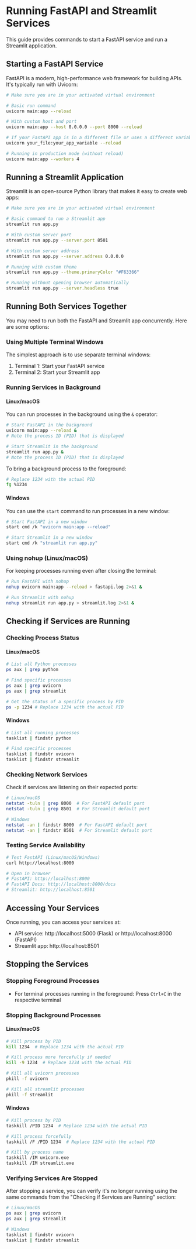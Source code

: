 # Running FastAPI and Streamlit Services

This guide provides commands to start a FastAPI service and run a Streamlit application.

## Starting a FastAPI Service

FastAPI is a modern, high-performance web framework for building APIs. It's typically run with Uvicorn:

```bash
# Make sure you are in your activated virtual environment

# Basic run command
uvicorn main:app --reload

# With custom host and port
uvicorn main:app --host 0.0.0.0 --port 8000 --reload

# If your FastAPI app is in a different file or uses a different variable
uvicorn your_file:your_app_variable --reload

# Running in production mode (without reload)
uvicorn main:app --workers 4
```

## Running a Streamlit Application

Streamlit is an open-source Python library that makes it easy to create web apps:

```bash
# Make sure you are in your activated virtual environment

# Basic command to run a Streamlit app
streamlit run app.py

# With custom server port
streamlit run app.py --server.port 8501

# With custom server address
streamlit run app.py --server.address 0.0.0.0

# Running with custom theme
streamlit run app.py --theme.primaryColor "#F63366"

# Running without opening browser automatically
streamlit run app.py --server.headless true
```

## Running Both Services Together

You may need to run both the FastAPI and Streamlit app concurrently. Here are some options:

### Using Multiple Terminal Windows

The simplest approach is to use separate terminal windows:

1. Terminal 1: Start your FastAPI service
2. Terminal 2: Start your Streamlit app

### Running Services in Background

#### Linux/macOS

You can run processes in the background using the `&` operator:

```bash
# Start FastAPI in the background
uvicorn main:app --reload &
# Note the process ID (PID) that is displayed

# Start Streamlit in the background
streamlit run app.py &
# Note the process ID (PID) that is displayed
```

To bring a background process to the foreground:

```bash
# Replace 1234 with the actual PID
fg %1234
```

#### Windows

You can use the `start` command to run processes in a new window:

```bash
# Start FastAPI in a new window
start cmd /k "uvicorn main:app --reload"

# Start Streamlit in a new window
start cmd /k "streamlit run app.py"
```

### Using nohup (Linux/macOS)

For keeping processes running even after closing the terminal:

```bash
# Run FastAPI with nohup
nohup uvicorn main:app --reload > fastapi.log 2>&1 &

# Run Streamlit with nohup
nohup streamlit run app.py > streamlit.log 2>&1 &
```

## Checking if Services are Running

### Checking Process Status

#### Linux/macOS

```bash
# List all Python processes
ps aux | grep python

# Find specific processes
ps aux | grep uvicorn
ps aux | grep streamlit

# Get the status of a specific process by PID
ps -p 1234 # Replace 1234 with the actual PID
```

#### Windows

```bash
# List all running processes
tasklist | findstr python

# Find specific processes
tasklist | findstr uvicorn
tasklist | findstr streamlit
```

### Checking Network Services

Check if services are listening on their expected ports:

```bash
# Linux/macOS
netstat -tuln | grep 8000  # For FastAPI default port
netstat -tuln | grep 8501  # For Streamlit default port

# Windows
netstat -an | findstr 8000  # For FastAPI default port
netstat -an | findstr 8501  # For Streamlit default port
```

### Testing Service Availability

```bash
# Test FastAPI (Linux/macOS/Windows)
curl http://localhost:8000

# Open in browser
# FastAPI: http://localhost:8000
# FastAPI Docs: http://localhost:8000/docs
# Streamlit: http://localhost:8501
```

## Accessing Your Services

Once running, you can access your services at:

- API service: http://localhost:5000 (Flask) or http://localhost:8000 (FastAPI)
- Streamlit app: http://localhost:8501

## Stopping the Services

### Stopping Foreground Processes

- For terminal processes running in the foreground: Press `Ctrl+C` in the respective terminal

### Stopping Background Processes

#### Linux/macOS

```bash
# Kill process by PID
kill 1234  # Replace 1234 with the actual PID

# Kill process more forcefully if needed
kill -9 1234  # Replace 1234 with the actual PID

# Kill all uvicorn processes
pkill -f uvicorn

# Kill all streamlit processes
pkill -f streamlit
```

#### Windows

```bash
# Kill process by PID
taskkill /PID 1234  # Replace 1234 with the actual PID

# Kill process forcefully
taskkill /F /PID 1234  # Replace 1234 with the actual PID

# Kill by process name
taskkill /IM uvicorn.exe
taskkill /IM streamlit.exe
```

### Verifying Services Are Stopped

After stopping a service, you can verify it's no longer running using the same commands from the "Checking if Services are Running" section:

```bash
# Linux/macOS
ps aux | grep uvicorn
ps aux | grep streamlit

# Windows
tasklist | findstr uvicorn
tasklist | findstr streamlit
```
